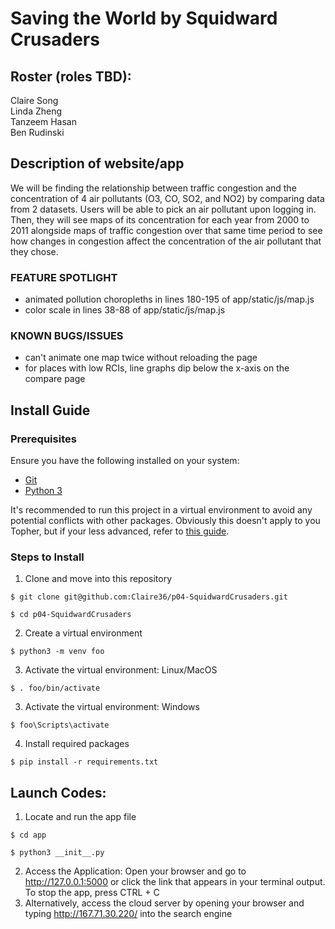# Saving the World by Squidward Crusaders

## Roster (roles TBD):  
Claire Song  
Linda Zheng  
Tanzeem Hasan  
Ben Rudinski

## Description of website/app
We will be finding the relationship between traffic congestion and the concentration of 4 air pollutants (O3, CO, SO2, and NO2) by comparing data from 2 datasets. Users will be able to pick an air pollutant upon logging in. Then, they will see maps of its concentration for each year from 2000 to 2011 alongside maps of traffic congestion over that same time period to see how changes in congestion affect the concentration of the air pollutant that they chose.

### FEATURE SPOTLIGHT
* animated pollution choropleths in lines 180-195 of app/static/js/map.js
* color scale in lines 38-88 of app/static/js/map.js

### KNOWN BUGS/ISSUES
* can't animate one map twice without reloading the page
* for places with low RCIs, line graphs dip below the x-axis on the compare page

## Install Guide

### Prerequisites
Ensure you have the following installed on your system:
- [Git](https://git-scm.com/book/en/v2/Getting-Started-Installing-Git)
- [Python 3](https://www.python.org/downloads/)

It's recommended to run this project in a virtual environment to avoid any potential conflicts with other packages. Obviously this doesn't apply to you Topher, but if your less advanced, refer to [this guide](https://novillo-cs.github.io/apcsa/tools/).

### Steps to Install
1. Clone and move into this repository
```
$ git clone git@github.com:Claire36/p04-SquidwardCrusaders.git
```
```
$ cd p04-SquidwardCrusaders
```
2. Create a virtual environment
```
$ python3 -m venv foo
```

3. Activate the virtual environment: Linux/MacOS
```
$ . foo/bin/activate
```
3. Activate the virtual environment: Windows
```
$ foo\Scripts\activate
```
4. Install required packages
```
$ pip install -r requirements.txt
```
## Launch Codes:
1. Locate and run the app file
``` 
$ cd app
```
``` 
$ python3 __init__.py
```
2. Access the Application: Open your browser and go to http://127.0.0.1:5000 or click the link that appears in your terminal output.
To stop the app, press CTRL + C
3. Alternatively, access the cloud server by opening your browser and typing http://167.71.30.220/ into the search engine